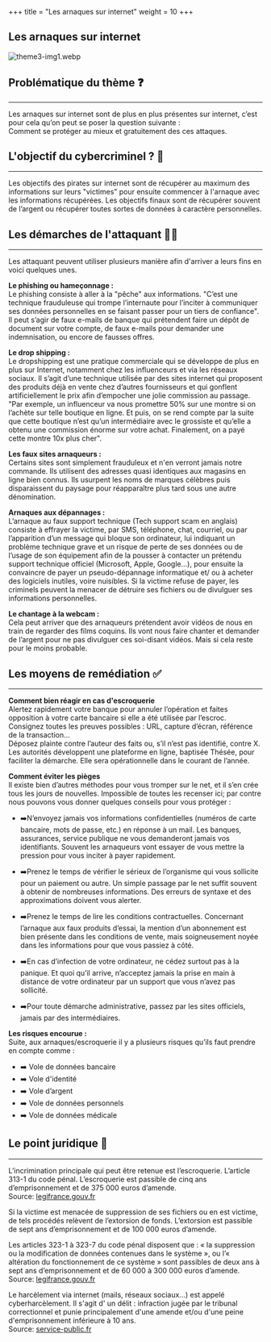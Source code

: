 +++
title = "Les arnaques sur internet"
weight = 10
+++

## Les arnaques sur internet

![theme3-img1.webp](https://cybersafe-dls.fr/t3-img/theme3-img1.webp)


## Problématique du thème ❓
---
Les arnaques sur internet sont de plus en plus présentes sur internet, c’est pour cela qu’on peut se poser la question suivante :  
Comment se protéger au mieux et gratuitement des ces attaques.


## L'objectif du cybercriminel ? 🎯
---


Les objectifs des pirates sur internet  sont de récupérer au maximum des informations sur leurs "victimes" pour ensuite commencer à l'arnaque avec les informations récupérées. Les objectifs finaux sont de récupérer souvent de l’argent ou récupérer toutes sortes de données à caractère personnelles.


## Les démarches de l'attaquant 👨‍💻
---

Les attaquant peuvent utiliser plusieurs manière afin d'arriver a leurs fins en voici quelques unes.
 
**Le phishing ou hameçonnage :**  
Le phishing consiste à aller à la "pêche" aux informations. "C’est une technique frauduleuse qui trompe l’internaute pour l’inciter à communiquer ses données personnelles en se faisant passer pour un tiers de confiance". Il peut s’agir de faux e-mails de banque qui prétendent faire un dépôt de document sur votre compte, de faux e-mails pour demander une indemnisation, ou encore de fausses offres.
 
**Le drop shipping :**  
Le dropshipping est une pratique commerciale qui se développe de plus en plus sur Internet, notamment chez les influenceurs et via les réseaux sociaux. Il s’agit d’une technique utilisée par des sites internet qui proposent des produits déjà en vente chez d’autres fournisseurs et qui gonflent artificiellement le prix afin d’empocher une jolie commission au passage. "Par exemple, un influenceur va nous promettre 50% sur une montre si on l’achète sur telle boutique en ligne. Et puis, on se rend compte par la suite que cette boutique n’est qu’un intermédiaire avec le grossiste et qu’elle a obtenu une commission énorme sur votre achat. Finalement, on a payé cette montre 10x plus cher".

**Les faux sites arnaqueurs :**  
Certains sites sont simplement frauduleux et n'en verront jamais notre commande. Ils utilisent des adresses quasi identiques aux magasins en ligne bien connus. Ils usurpent les noms de marques célèbres puis disparaissent du paysage pour réapparaître plus tard sous une autre dénomination.

**Arnaques aux dépannages :**  
L’arnaque au faux support technique (Tech support scam en anglais) consiste à effrayer la victime, par SMS, téléphone, chat, courriel, ou par l’apparition d’un message qui bloque son ordinateur, lui indiquant un problème technique grave et un risque de perte de ses données ou de l’usage de son équipement afin de la pousser à contacter un prétendu support technique officiel (Microsoft, Apple, Google…), pour ensuite la convaincre de payer un pseudo-dépannage informatique et/ ou à acheter des logiciels inutiles, voire nuisibles. Si la victime refuse de payer, les criminels peuvent la menacer de détruire ses fichiers ou de divulguer ses informations personnelles.
 
**Le chantage à la webcam :**  
Cela peut arriver que des arnaqueurs prétendent avoir vidéos de nous en train de regarder des films coquins. Ils vont nous faire chanter et demander de l’argent pour ne pas divulguer ces soi-disant vidéos. Mais si cela reste pour le moins probable.



## Les moyens de remédiation ✅
---

**Comment bien réagir en cas d'escroquerie**  
Alertez rapidement votre banque pour annuler l’opération et faites opposition à votre carte bancaire si elle a été utilisée par l’escroc.  
Consignez toutes les preuves possibles : URL, capture d’écran, référence de la transaction…  
Déposez plainte contre l’auteur des faits ou, s’il n’est pas identifié, contre X. Les autorités développent une plateforme en ligne, baptisée Thésée, pour faciliter la démarche. Elle sera opérationnelle dans le courant de l’année.  


**Comment éviter les pièges**  
Il existe bien d’autres méthodes pour vous tromper sur le net, et il s’en crée tous les jours de nouvelles. Impossible de toutes les recenser ici; par contre nous pouvons vous donner quelques conseils pour vous protéger :  
 
- ➡️N’envoyez jamais vos informations confidentielles (numéros de carte bancaire, mots de passe, etc.) en réponse à un mail. Les banques, assurances, service publique ne vous demanderont jamais vos identifiants. Souvent les arnaqueurs vont essayer de vous mettre la pression pour vous inciter à payer rapidement.
 
- ➡️Prenez le temps de vérifier le sérieux de l’organisme qui vous sollicite pour un paiement ou autre. Un simple passage par le net suffit souvent à obtenir de nombreuses informations. Des erreurs de syntaxe et des approximations doivent vous alerter. 
 
- ➡️Prenez le temps de lire les conditions contractuelles. Concernant l’arnaque aux faux produits d’essai, la mention d’un abonnement est bien présente dans les conditions de vente, mais soigneusement noyée dans  les informations pour que vous passiez à côté.  

- ➡️En cas d’infection de votre ordinateur, ne cédez surtout pas à la panique. Et quoi qu’il arrive, n’acceptez jamais la prise en main à distance de votre ordinateur par un support que vous n’avez pas sollicité.
 
- ➡️Pour toute démarche administrative, passez par les sites officiels, jamais par des intermédiaires.

**Les risques encourue :**  
Suite, aux arnaques/escroquerie il y a plusieurs risques qu’ils faut prendre en compte comme :  
- ➡️ Vole de données bancaire
- ➡️ Vole d'identité
- ➡️ Vole d’argent
- ➡️ Vole de données personnels
- ➡️ Vole de données médicale


## Le point juridique 📘
---

L’incrimination principale qui peut être retenue est l’escroquerie. L’article 313-1 du code pénal. L’escroquerie est passible de cinq ans d’emprisonnement et de 375 000 euros d’amende.  
Source: [legifrance.gouv.fr](https://www.legifrance.gouv.fr/codes/article_lc/LEGIARTI000006418192/)  

Si la victime est menacée de suppression de ses fichiers ou en est victime, de tels procédés relèvent de l’extorsion de fonds. L’extorsion est passible de sept ans d’emprisonnement et de 100 000 euros d’amende.  

Les articles 323-1 à 323-7 du code pénal disposent que : « la suppression ou la modification de données contenues dans le système », ou l’« altération du fonctionnement de ce système » sont passibles de deux ans à sept ans d’emprisonnement et de 60 000 à 300 000 euros d’amende.  
Source: [legifrance.gouv.fr](https://www.legifrance.gouv.fr/codes/section_lc/LEGITEXT000006070719/LEGISCTA000006149839/#LEGISCTA000006149839)

Le harcèlement via internet (mails, réseaux sociaux...) est appelé cyberharcèlement. Il s'agit d' un délit : infraction jugée par le tribunal correctionnel et punie principalement d'une amende et/ou d'une peine d'emprisonnement inférieure à 10 ans.  
Source: [service-public.fr](https://www.service-public.fr/particuliers/vosdroits/F32239)
